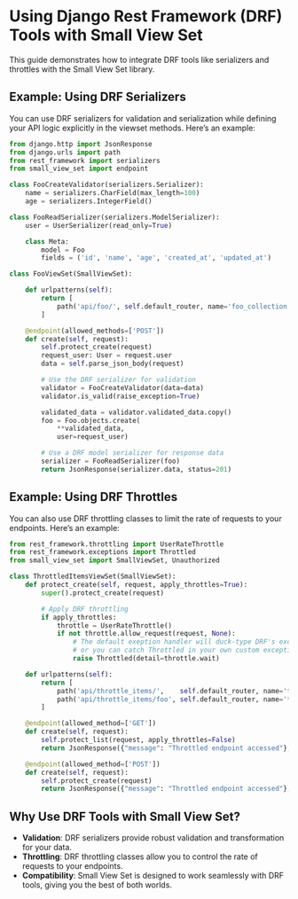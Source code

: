 # Using Django Rest Framework (DRF) Tools with Small View Set

This guide demonstrates how to integrate DRF tools like serializers and throttles with the Small View Set library.

## Example: Using DRF Serializers

You can use DRF serializers for validation and serialization while defining your API logic explicitly in the viewset methods. Here’s an example:

```python
from django.http import JsonResponse
from django.urls import path
from rest_framework import serializers
from small_view_set import endpoint

class FooCreateValidator(serializers.Serializer):
    name = serializers.CharField(max_length=100)
    age = serializers.IntegerField()

class FooReadSerializer(serializers.ModelSerializer):
    user = UserSerializer(read_only=True)

    class Meta:
        model = Foo
        fields = ('id', 'name', 'age', 'created_at', 'updated_at')

class FooViewSet(SmallViewSet):

    def urlpatterns(self):
        return [
            path('api/foo/', self.default_router, name='foo_collection'),
        ]

    @endpoint(allowed_methods=['POST'])
    def create(self, request):
        self.protect_create(request)
        request_user: User = request.user
        data = self.parse_json_body(request)

        # Use the DRF serializer for validation
        validator = FooCreateValidator(data=data)
        validator.is_valid(raise_exception=True)

        validated_data = validator.validated_data.copy()
        foo = Foo.objects.create(
            **validated_data,
            user=request_user)

        # Use a DRF model serializer for response data
        serializer = FooReadSerializer(foo)
        return JsonResponse(serializer.data, status=201)
```

## Example: Using DRF Throttles

You can also use DRF throttling classes to limit the rate of requests to your endpoints. Here’s an example:

```python
from rest_framework.throttling import UserRateThrottle
from rest_framework.exceptions import Throttled
from small_view_set import SmallViewSet, Unauthorized

class ThrottledItemsViewSet(SmallViewSet):
    def protect_create(self, request, apply_throttles=True):
        super().protect_create(request)

        # Apply DRF throttling
        if apply_throttles:
            throttle = UserRateThrottle()
            if not throttle.allow_request(request, None):
                # The default exeption handler will duck-type DRF's exceptions,
                # or you can catch Throttled in your own custom exception handler decorator
                raise Throttled(detail=throttle.wait)

    def urlpatterns(self):
        return [
            path('api/throttle_items/',    self.default_router, name='throttled_items_collection'),
            path('api/throttle_items/foo', self.default_router, name='throttled_items_foo'),
        ]

    @endpoint(allowed_method=['GET'])
    def create(self, request):
        self.protect_list(request, apply_throttles=False)
        return JsonResponse({"message": "Throttled endpoint accessed"}, status=200)

    @endpoint(allowed_method=['POST'])
    def create(self, request):
        self.protect_create(request)
        return JsonResponse({"message": "Throttled endpoint accessed"}, status=201)
```

## Why Use DRF Tools with Small View Set?

- **Validation**: DRF serializers provide robust validation and transformation for your data.
- **Throttling**: DRF throttling classes allow you to control the rate of requests to your endpoints.
- **Compatibility**: Small View Set is designed to work seamlessly with DRF tools, giving you the best of both worlds.
